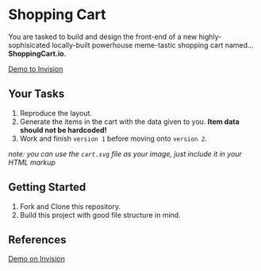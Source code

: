 # Shopping Cart
You are tasked to build and design the front-end of a new highly-sophisicated locally-built powerhouse meme-tastic shopping cart named... **ShoppingCart.io**.

[Demo to Invision](https://invis.io/S64F3KF2X)

## Your Tasks
1. Reproduce the layout.
2. Generate the items in the cart with the data given to you. **Item data should not be hardcoded!**
3. Work and finish `version 1` before moving onto `version 2`.

*note: you can use the `cart.svg` file as your image, just include it in your HTML markup*

## Getting Started
1. Fork and Clone this repository.
2. Build this project with good file structure in mind.


## References
[Demo on Invision](https://invis.io/S64F3KF2X)